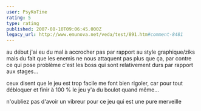 ```yaml
---
user: PsyKoTine
rating: 5
type: rating
published: 2007-08-10T09:06:45.000Z
legacy_url: http://www.emunova.net/veda/test/891.htm#comment-8481
---
```

au début j'ai eu du mal à accrocher pas par rapport au style graphique/ziks mais du fait que les enemis ne nous attaquent pas plus que ça, par contre ce qui pose problème c'est les boss qui sont relativement durs par rapport aux stages...

ceux disent que le jeu est trop facile me font bien rigoler, car pour tout débloquer et finir à 100 % le jeu y'a du boulot quand même...

n'oubliez pas d'avoir un vibreur pour ce jeu qui est une pure merveille